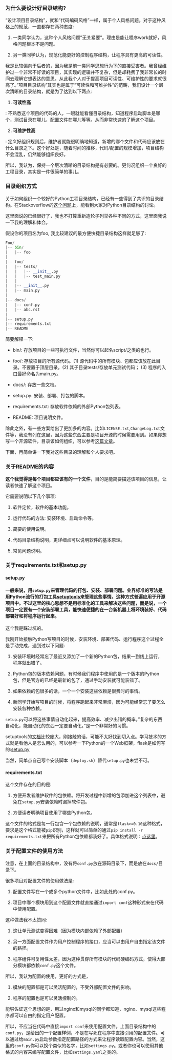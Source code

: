 ### 为什么要设计好目录结构?

“设计项目目录结构”，就和”代码编码风格”一样，属于个人风格问题。对于这种风格上的规范，一直都存在两种态度:

1. 一类同学认为，这种个人风格问题”无关紧要”。理由是能让程序work就好，风格问题根本不是问题。

2. 另一类同学认为，规范化能更好的控制程序结构，让程序具有更高的可读性。

我是比较偏向于后者的，因为我是前一类同学思想行为下的直接受害者。我曾经维护过一个非常不好读的项目，其实现的逻辑并不复杂，但是却耗费了我非常长的时间去理解它想表达的意思。从此我个人对于提高项目可读性、可维护性的要求就很高了。”项目目录结构”其实也是属于”可读性和可维护性”的范畴，我们设计一个层次清晰的目录结构，就是为了达到以下两点:

1. **可读性高**

: 不熟悉这个项目的代码的人，一眼就能看懂目录结构，知道程序启动脚本是哪个，测试目录在哪儿，配置文件在哪儿等等。从而非常快速的了解这个项目。

   2. **可维护性高**

: 定义好组织规则后，维护者就能很明确地知道，新增的哪个文件和代码应该放在什么目录之下。这个好处是，随着时间的推移，代码/配置的规模增加，项目结构不会混乱，仍然能够组织良好。

所以，我认为，保持一个层次清晰的目录结构是有必要的。更何况组织一个良好的工程目录，其实是一件很简单的事儿。

### 目录组织方式

关于如何组织一个较好的Python工程目录结构，已经有一些得到了共识的目录结构。在Stackoverflow的[这个问题](http://stackoverflow.com/questions/193161/what-is-the-best-project-structure-for-a-python-application)上，能看到大家对Python目录结构的讨论。

这里面说的已经很好了，我也不打算重新造轮子列举各种不同的方式，这里面我说一下我的理解和体会。

假设你的项目名为foo, 我比较建议的最方便快捷目录结构这样就足够了:

```py
Foo/
|-- bin/
|   |-- foo
|
|-- foo/
|   |-- tests/
|   |   |-- __init__.py
|   |   |-- test_main.py
|   |
|   |-- __init__.py
|   |-- main.py
|
|-- docs/
|   |-- conf.py
|   |-- abc.rst
|
|-- setup.py
|-- requirements.txt
|-- README
```

简要解释一下:

* bin/: 存放项目的一些可执行文件，当然你可以起名script/之类的也行。

* foo/: 存放项目的所有源代码。\(1\) 源代码中的所有模块、包都应该放在此目录。不要置于顶层目录。\(2\) 其子目录tests/存放单元测试代码； \(3\) 程序的入口最好命名为main.py。

* docs/: 存放一些文档。

* setup.py: 安装、部署、打包的脚本。

* requirements.txt: 存放软件依赖的外部Python包列表。

* README: 项目说明文件。

除此之外，有一些方案给出了更加多的内容。比如`LICENSE.txt`,`ChangeLog.txt`文件等，我没有列在这里，因为这些东西主要是项目开源的时候需要用到。如果你想写一个开源软件，目录该如何组织，可以参考[这篇文章](http://www.jeffknupp.com/blog/2013/08/16/open-sourcing-a-python-project-the-right-way/)。

下面，再简单讲一下我对这些目录的理解和个人要求吧。

### 关于README的内容

**这个我觉得是每个项目都应该有的一个文件**，目的是能简要描述该项目的信息，让读者快速了解这个项目。

它需要说明以下几个事项:

1. 软件定位，软件的基本功能。

2. 运行代码的方法: 安装环境、启动命令等。

3. 简要的使用说明。

4. 代码目录结构说明，更详细点可以说明软件的基本原理。

5. 常见问题说明。

### 关于requirements.txt和setup.py

#### setup.py

#### 一般来说，用`setup.py`来管理代码的打包、安装、部署问题。业界标准的写法是用Python流行的打包工具[setuptools](https://pythonhosted.org/setuptools/setuptools.html#developer-s-guide)来管理这些事情。这种方式普遍应用于开源项目中。不过这里的核心思想不是用标准化的工具来解决这些问题，而是说，**一个项目一定要有一个安装部署工具**，能快速便捷的在一台新机器上将环境装好、代码部署好和将程序运行起来。

这个我是踩过坑的。

我刚开始接触Python写项目的时候，安装环境、部署代码、运行程序这个过程全是手动完成，遇到过以下问题:

1. 安装环境时经常忘了最近又添加了一个新的Python包，结果一到线上运行，程序就出错了。

2. Python包的版本依赖问题，有时候我们程序中使用的是一个版本的Python包，但是官方的已经是最新的包了，通过手动安装就可能装错了。

3. 如果依赖的包很多的话，一个一个安装这些依赖是很费时的事情。

4. 新同学开始写项目的时候，将程序跑起来非常麻烦，因为可能经常忘了要怎么安装各种依赖。

`setup.py`可以将这些事情自动化起来，提高效率、减少出错的概率。”复杂的东西自动化，能自动化的东西一定要自动化。”是一个非常好的习惯。

setuptools的[文档](https://pythonhosted.org/setuptools/setuptools.html#developer-s-guide)比较庞大，刚接触的话，可能不太好找到切入点。学习技术的方式就是看他人是怎么用的，可以参考一下Python的一个Web框架，flask是如何写的:[setup.py](https://github.com/mitsuhiko/flask/blob/master/setup.py)

当然，简单点自己写个安装脚本（`deploy.sh`）替代`setup.py`也未尝不可。

#### requirements.txt

这个文件存在的目的是:

1. 方便开发者维护软件的包依赖。将开发过程中新增的包添加进这个列表中，避免在`setup.py`安装依赖时漏掉软件包。

2. 方便读者明确项目使用了哪些Python包。

这个文件的格式是每一行包含一个包依赖的说明，通常是`flask>=0.10`这种格式，要求是这个格式能被`pip`识别，这样就可以简单的通过`pip install -r requirements.txt`来把所有Python包依赖都装好了。具体格式说明：[点这里](https://pip.readthedocs.org/en/1.1/requirements.html)。



### 关于配置文件的使用方法

注意，在上面的目录结构中，没有将`conf.py`放在源码目录下，而是放在`docs/`目录下。

很多项目对配置文件的使用做法是:

1. 配置文件写在一个或多个python文件中，比如此处的conf.py。

2. 项目中哪个模块用到这个配置文件就直接通过`import conf`这种形式来在代码中使用配置。



这种做法我不太赞同:

1. 这让单元测试变得困难（因为模块内部依赖了外部配置）

2. 另一方面配置文件作为用户控制程序的接口，应当可以由用户自由指定该文件的路径。

3. 程序组件可复用性太差，因为这种贯穿所有模块的代码硬编码方式，使得大部分模块都依赖`conf.py`这个文件。



所以，我认为配置的使用，更好的方式是，

1. 模块的配置都是可以灵活配置的，不受外部配置文件的影响。

2. 程序的配置也是可以灵活控制的。



能够佐证这个思想的是，用过nginx和mysql的同学都知道，nginx、mysql这些程序都可以自由的指定用户配置。

所以，不应当在代码中直接`import conf`来使用配置文件。上面目录结构中的`conf.py`，是给出的一个配置样例，不是在写死在程序中直接引用的配置文件。可以通过给`main.py`启动参数指定配置路径的方式来让程序读取配置内容。当然，这里的`conf.py`你可以换个类似的名字，比如`settings.py`。或者你也可以使用其他格式的内容来编写配置文件，比如`settings.yaml`之类的。

